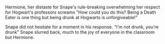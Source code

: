 Hermione, her distaste for Snape's rule-breaking 
overwhelming her respect for Hogwart's professors 
screams "How could you do this? Being a Death Eater is 
one thing but being drunk at Hogwarts is 
unforgiveable!"

Snape did not hesitate for a moment in his response.
"I'm not drunk, you're drunk" Snape slurred back, much
to the joy of everyone in the classroom but Hermione.